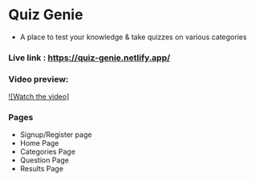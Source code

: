 # Quiz Genie

- A place to test your knowledge & take quizzes on various categories

### Live link : https://quiz-genie.netlify.app/

### Video preview:

[![Watch the video]](https://user-images.githubusercontent.com/66695068/154917204-de768882-288f-4c17-b13b-8ee6b1de9c74.mp4)

### Pages

- Signup/Register page
- Home Page
- Categories Page
- Question Page
- Results Page
